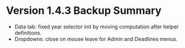 # Version 1.4.3 Backup Summary

- Data tab: fixed year selector init by moving computation after helper definitions.
- Dropdowns: close on mouse leave for Admin and Deadlines menus.
